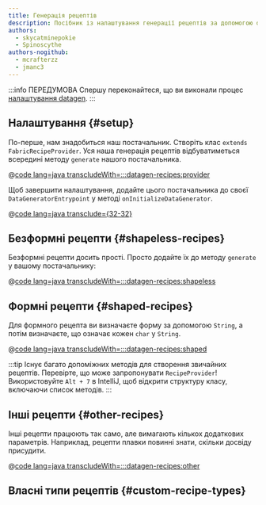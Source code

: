 ```yaml
---
title: Генерація рецептів
description: Посібник із налаштування генерації рецептів за допомогою datagen.
authors:
  - skycatminepokie
  - Spinoscythe
authors-nogithub:
  - mcrafterzz
  - jmanc3
---
```


:::info ПЕРЕДУМОВА
Спершу переконайтеся, що ви виконали процес [налаштування datagen](./setup).
:::

## Налаштування {#setup}

По-перше, нам знадобиться наш постачальник. Створіть клас `extends FabricRecipeProvider`. Уся наша генерація рецептів відбуватиметься всередині методу `generate` нашого постачальника.

@[code lang=java transcludeWith=:::datagen-recipes:provider](@/reference/latest/src/client/java/com/example/docs/datagen/FabricDocsReferenceRecipeProvider.java)

Щоб завершити налаштування, додайте цього постачальника до своєї `DataGeneratorEntrypoint` у методі `onInitializeDataGenerator`.

@[code lang=java transclude={32-32}](@/reference/latest/src/client/java/com/example/docs/datagen/FabricDocsReferenceDataGenerator.java)

## Безформні рецепти {#shapeless-recipes}

Безформні рецепти досить прості. Просто додайте їх до методу `generate` у вашому постачальнику:

@[code lang=java transcludeWith=:::datagen-recipes:shapeless](@/reference/latest/src/client/java/com/example/docs/datagen/FabricDocsReferenceRecipeProvider.java)

## Формні рецепти {#shaped-recipes}

Для формного рецепта ви визначаєте форму за допомогою `String`, а потім визначаєте, що означає кожен `char` у `String`.

@[code lang=java transcludeWith=:::datagen-recipes:shaped](@/reference/latest/src/client/java/com/example/docs/datagen/FabricDocsReferenceRecipeProvider.java)

:::tip
Існує багато допоміжних методів для створення звичайних рецептів. Перевірте, що може запропонувати `RecipeProvider`! Використовуйте `Alt + 7` в IntelliJ, щоб відкрити структуру класу, включаючи список методів.
:::

## Інші рецепти {#other-recipes}

Інші рецепти працюють так само, але вимагають кількох додаткових параметрів. Наприклад, рецепти плавки повинні знати, скільки досвіду присудити.

@[code lang=java transcludeWith=:::datagen-recipes:other](@/reference/latest/src/client/java/com/example/docs/datagen/FabricDocsReferenceRecipeProvider.java)

## Власні типи рецептів {#custom-recipe-types}
